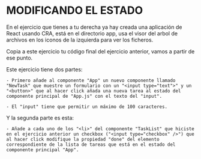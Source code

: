 # MODIFICANDO EL ESTADO

En el ejercicio que tienes a tu derecha ya hay creada una aplicación de React usando CRA, está en el directorio app, usa el visor del arbol de archivos en los iconos de la izquierda para ver los ficheros.

Copia a este ejercicio tu código final del ejercicio anterior, vamos a partir de ese punto.

Este ejercicio tiene dos partes:

    - Primero añade al componente "App" un nuevo componente llamado "NewTask" que muestre un formulario con un "<input type="text">" y un "<button>" que al hacer click añada una nueva tarea al estado del componente principal de "App.js" con el texto del "input".

    - El "input" tiene que permitir un máximo de 100 caracteres.

Y la segunda parte es esta:

    - Añade a cada uno de los "<li>" del componente "TaskList" que hiciste en el ejercicio anterior un checkbox ("<input type="checkbox" />") que al hacer click modifique la propiedad "done" del elemento correspondiente de la lista de tareas que está en el estado del componente principal "App".
